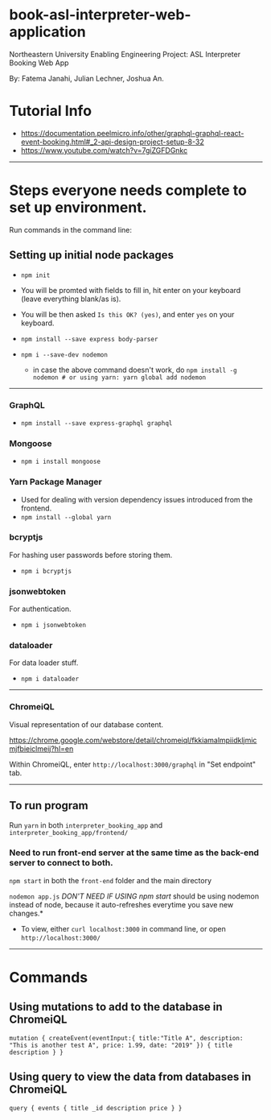# book-asl-interpreter-web-application
Northeastern University Enabling Engineering Project: ASL Interpreter Booking Web App

By: Fatema Janahi, Julian Lechner, Joshua An.

# Tutorial Info
* https://documentation.peelmicro.info/other/graphql-graphql-react-event-booking.html#_2-api-design-project-setup-8-32
* https://www.youtube.com/watch?v=7giZGFDGnkc

---
# Steps everyone needs complete to set up environment.
Run commands in the command line:

## Setting up initial node packages
* `npm init`
* You will be promted with fields to fill in, hit enter on your keyboard (leave everything blank/as is).

* You will be then asked `Is this OK? (yes)`, and enter `yes` on your keyboard.

* `npm install --save express body-parser`
* `npm i --save-dev nodemon`
  * in case the above command doesn't work, do `npm install -g nodemon # or using yarn: yarn global add nodemon`
---

### GraphQL
* `npm install --save express-graphql graphql`

### Mongoose
* `npm i install mongoose`

### Yarn Package Manager
* Used for dealing with version dependency issues introduced from the frontend.
* `npm install --global yarn`

### bcryptjs
For hashing user passwords before storing them.
* `npm i bcryptjs`

### jsonwebtoken
For authentication.
* `npm i jsonwebtoken`

### dataloader
For data loader stuff.
* `npm i dataloader`
---
### ChromeiQL
Visual representation of our database content.

https://chrome.google.com/webstore/detail/chromeiql/fkkiamalmpiidkljmicmjfbieiclmeij?hl=en

Within ChromeiQL, enter `http://localhost:3000/graphql` in "Set endpoint" tab.

---
## To run program

Run `yarn` in both `interpreter_booking_app` and `interpreter_booking_app/frontend/`

### Need to run front-end server at the same time as the back-end server to connect to both.

`npm start` in both the `front-end` folder and the main directory

`nodemon app.js` *DON'T NEED IF USING npm start* should be using nodemon instead of node, because it auto-refreshes everytime you save new changes.*

* To view, either `curl localhost:3000` in command line, or open `http://localhost:3000/`

---
# Commands
## Using mutations to add to the database in ChromeiQL

`mutation {
  createEvent(eventInput:{
    title:"Title A",
    description: "This is another test A",
    price: 1.99,
    date: "2019"
  })
  {
    title
    description
  }
}`


## Using query to view the data from databases in ChromeiQL
`
query {
  events {
    title
    _id
    description
    price
  }
}
`


